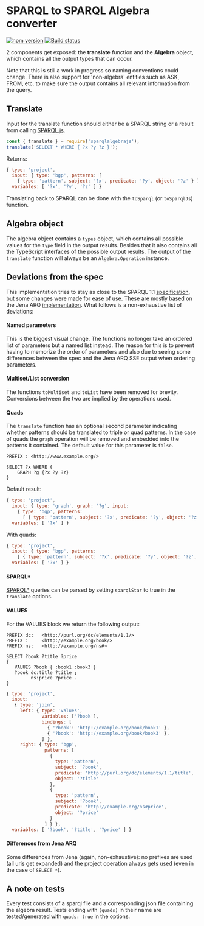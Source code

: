 # SPARQL to SPARQL Algebra converter

[![npm version](https://badge.fury.io/js/sparqlalgebrajs.svg)](https://www.npmjs.com/package/sparqlalgebrajs)
[![Build status](https://github.com/joachimvh/SPARQLAlgebra.js/workflows/CI/badge.svg)](https://github.com/joachimvh/SPARQLAlgebra.js/actions?query=workflow%3ACI)

2 components get exposed: the **translate** function and the **Algebra** object,
which contains all the output types that can occur.

Note that this is still a work in progress so naming conventions could change.
There is also support for 'non-algebra' entities such as ASK, FROM, etc.
to make sure the output contains all relevant information from the query.

## Translate

Input for the translate function should either be a SPARQL string
or a result from calling [SPARQL.js](https://github.com/RubenVerborgh/SPARQL.js).

```javascript
const { translate } = require('sparqlalgebrajs');
translate('SELECT * WHERE { ?x ?y ?z }');
```
Returns:
```javascript
{ type: 'project',
  input: { type: 'bgp', patterns: [ 
    { type: 'pattern', subject: '?x', predicate: '?y', object: '?z' } ] },
  variables: [ '?x', '?y', '?z' ] }
```

Translating back to SPARQL can be done with the `toSparql` (or `toSparqlJs`) function.

## Algebra object
The algebra object contains a `types` object,
which contains all possible values for the `type` field in the output results.
Besides that it also contains all the TypeScript interfaces of the possible output results.
The output of the `translate` function will always be an `Algebra.Operation` instance.

## Deviations from the spec
This implementation tries to stay as close to the SPARQL 1.1
[specification](https://www.w3.org/TR/sparql11-query/#sparqlDefinition),
but some changes were made for ease of use.
These are mostly based on the Jena ARQ [implementation](https://jena.apache.org/documentation/query/).
What follows is a non-exhaustive list of deviations:

#### Named parameters
This is the biggest visual change.
The functions no longer take an ordered list of parameters but a named list instead.
The reason for this is to prevent having to memorize the order of parameters and also
due to seeing some differences between the spec and the Jena ARQ SSE output when ordering parameters.

#### Multiset/List conversion
The functions `toMultiset` and `toList` have been removed for brevity.
Conversions between the two are implied by the operations used.

#### Quads
The `translate` function has an optional second parameter
indicating whether patterns should be translated to triple or quad patterns.
In the case of quads the `graph` operation will be removed
and embedded into the patterns it contained.
The default value for this parameter is `false`.
```
PREFIX : <http://www.example.org/>

SELECT ?x WHERE {
    GRAPH ?g {?x ?y ?z}
}
```

Default result:
```javascript
{ type: 'project',
  input: { type: 'graph', graph: '?g', input:  
    { type: 'bgp', patterns: 
      [ { type: 'pattern', subject: '?x', predicate: '?y', object: '?z' } ] } },
  variables: [ '?x' ] }
```

With quads:
```javascript
{ type: 'project',
  input: { type: 'bgp', patterns: 
    [ { type: 'pattern', subject: '?x', predicate: '?y', object: '?z', graph: '?g' } ] },
  variables: [ '?x' ] }
```

#### SPARQL*

[SPARQL*](https://blog.liu.se/olafhartig/2019/01/10/position-statement-rdf-star-and-sparql-star/) queries can be parsed by setting `sparqlStar` to true in the `translate` options.

#### VALUES
For the VALUES block we return the following output:
```
PREFIX dc:   <http://purl.org/dc/elements/1.1/> 
PREFIX :     <http://example.org/book/> 
PREFIX ns:   <http://example.org/ns#> 

SELECT ?book ?title ?price
{
   VALUES ?book { :book1 :book3 }
   ?book dc:title ?title ;
         ns:price ?price .
}
```
```javascript
{ type: 'project',
  input: 
   { type: 'join',
     left: { type: 'values', 
             variables: ['?book'],
             bindings: [
               { '?book': 'http://example.org/book/book1' },
               { '?book': 'http://example.org/book/book3' },
             ] },
     right: { type: 'bgp', 
              patterns: [
                {
                  type: 'pattern',
                  subject: '?book',
                  predicate: 'http://purl.org/dc/elements/1.1/title',
                  object: '?title'
                },
                {
                  type: 'pattern',
                  subject: '?book',
                  predicate: 'http://example.org/ns#price',
                  object: '?price'
                }
              ] } },
  variables: [ '?book', '?title', '?price' ] }
```

#### Differences from Jena ARQ
Some differences from Jena (again, non-exhaustive):
no prefixes are used (all uris get expanded)
and the project operation always gets used (even in the case of `SELECT *`).

## A note on tests
Every test consists of a sparql file and a corresponding json file containing the algebra result.
Tests ending with `(quads)` in their name are tested/generated with `quads: true` in the options.
